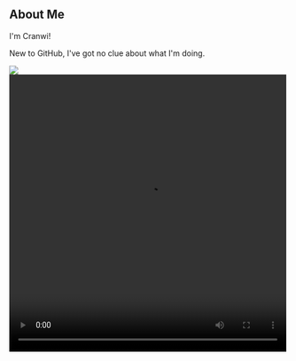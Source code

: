 ## About Me
I'm Cranwi!

New to GitHub, I've got no clue about what I'm doing.

<catgif>
    <img src="https://media.tenor.com/adACx7g26agAAAAi/neco-arc-dance.gif">
</catgif>

<video width="500px" height="500px" controls="controls">
    <source src="video.mp4" type="video/mp4">
</video>
